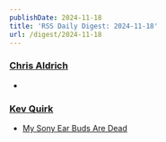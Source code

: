 ```yaml
---
publishDate: 2024-11-18
title: 'RSS Daily Digest: 2024-11-18'
url: /digest/2024-11-18
---
```


### [Chris Aldrich](https://boffosocko.com/)

  * [](https://boffosocko.com/2024/11/17/royal-typewriter-collection-so-far/)
  
### [Kev Quirk](https://kevquirk.com/)

  * [My Sony Ear Buds Are Dead](https://kevquirk.com/blog/my-sony-earbuds-are-dead)
  
